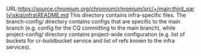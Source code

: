 URL:https://source.chromium.org/chromium/chromium/src/+/main:third_party\skia\infra\README.md
This directory contains infra-specific files. The branch-config/ directory
contains configs that are specific to the main branch (e.g. config for the CQ
committing to the main branch), while project-config/ directory contains
project-wide configuration (e.g. list of buckets for cr-buildbucket service and
list of refs known to the infra services).
